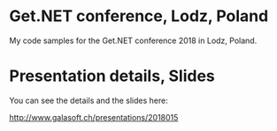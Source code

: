 # Get.NET conference, Lodz, Poland

My code samples for the Get.NET conference 2018 in Lodz, Poland.

# Presentation details, Slides

You can see the details and the slides here:

http://www.galasoft.ch/presentations/2018015
